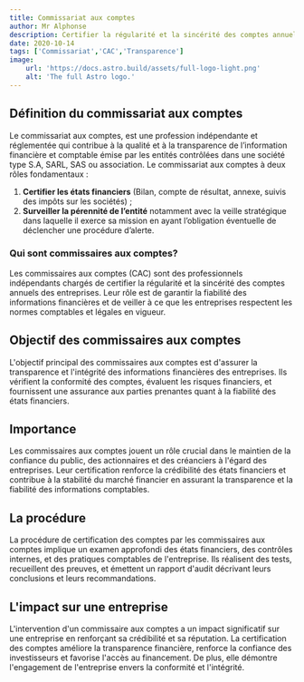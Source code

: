 ```yaml
---
title: Commissariat aux comptes
author: Mr Alphonse
description: Certifier la régularité et la sincérité des comptes annuels des entreprises.
date: 2020-10-14
tags: ['Commissariat','CAC','Transparence']
image:
    url: 'https://docs.astro.build/assets/full-logo-light.png'
    alt: 'The full Astro logo.'
---
```


## Définition du commissariat aux comptes
Le commissariat aux comptes, est une profession indépendante et réglementée qui contribue
à la qualité et à la transparence de l’information financière et comptable émise par les entités
contrôlées dans une société type S.A, SARL, SAS ou association. Le commissariat aux comptes à deux rôles fondamentaux :
1. **Certifier les états financiers** (Bilan, compte de résultat, annexe, suivis
des impôts sur les sociétés) ;
2. **Surveiller la pérennité de l’entité** notamment avec la veille
stratégique dans laquelle il exerce sa mission en ayant l’obligation éventuelle de
déclencher une procédure d’alerte.

### Qui sont commissaires aux comptes?
Les commissaires aux comptes (CAC) sont des professionnels indépendants chargés de certifier la régularité et la sincérité des comptes annuels des entreprises. Leur rôle est de garantir la fiabilité des informations financières et de veiller à ce que les entreprises respectent les normes comptables et légales en vigueur.

## Objectif des commissaires aux comptes
L'objectif principal des commissaires aux comptes est d'assurer la transparence et l'intégrité des informations financières des entreprises. Ils vérifient la conformité des comptes, évaluent les risques financiers, et fournissent une assurance aux parties prenantes quant à la fiabilité des états financiers.

## Importance
Les commissaires aux comptes jouent un rôle crucial dans le maintien de la confiance du public, des actionnaires et des créanciers à l'égard des entreprises. Leur certification renforce la crédibilité des états financiers et contribue à la stabilité du marché financier en assurant la transparence et la fiabilité des informations comptables.


## La procédure
La procédure de certification des comptes par les commissaires aux comptes implique un examen approfondi des états financiers, des contrôles internes, et des pratiques comptables de l'entreprise. Ils réalisent des tests, recueillent des preuves, et émettent un rapport d'audit décrivant leurs conclusions et leurs recommandations.

## L'impact sur une entreprise
L'intervention d'un commissaire aux comptes a un impact significatif sur une entreprise en renforçant sa crédibilité et sa réputation. La certification des comptes améliore la transparence financière, renforce la confiance des investisseurs et favorise l'accès au financement. De plus, elle démontre l'engagement de l'entreprise envers la conformité et l'intégrité.